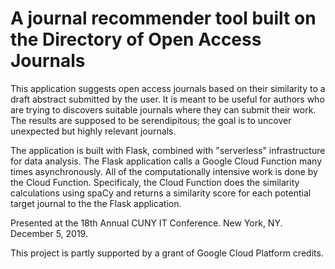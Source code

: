 # A journal recommender tool built on the Directory of Open Access Journals

This application suggests open access journals based on their similarity to a draft abstract submitted by the user. It is meant to be useful for authors who are trying to discovers suitable journals where they can submit their work. The results are supposed to be serendipitous; the goal is to uncover unexpected but highly relevant journals.

The application is built with Flask, combined with "serverless" infrastructure for data analysis. The Flask application calls a Google Cloud Function many times asynchronously. All of the computationally intensive work is done by the Cloud Function. Specificaly, the Cloud Function does the similarity calculations using spaCy and returns a similarity score for each potential target journal to the the Flask application.

Presented at the 18th Annual CUNY IT Conference. New York, NY. December 5, 2019.

This project is partly supported by a grant of Google Cloud Platform credits.
